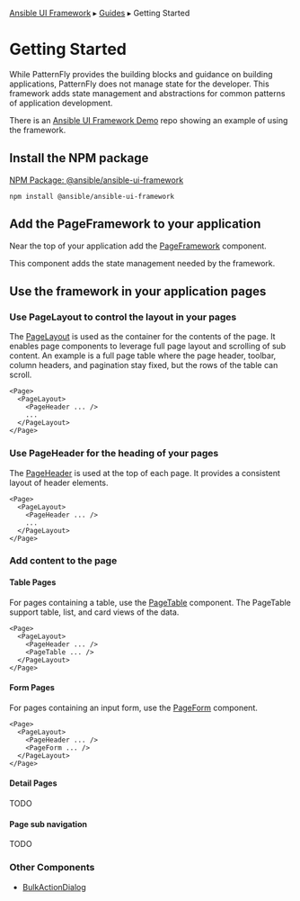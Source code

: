 [Ansible UI Framework](Framework.md) ▸ [Guides](Guides.md) ▸ Getting Started

# Getting Started

While PatternFly provides the building blocks and guidance on building applications, PatternFly does not manage state for the developer. This framework adds state management and abstractions for common patterns of application development.

There is an [Ansible UI Framework Demo](https://github.com/jamestalton/ansible-ui-framework-demo) repo showing an example of using the framework.

## Install the NPM package

[NPM Package: @ansible/ansible-ui-framework](https://www.npmjs.com/package/@ansible/ansible-ui-framework)

```
npm install @ansible/ansible-ui-framework
```

## Add the PageFramework to your application

Near the top of your application add the [PageFramework](PageFramework.md) component.

This component adds the state management needed by the framework.

## Use the framework in your application pages

### Use PageLayout to control the layout in your pages

The [PageLayout](PageLayout.md) is used as the container for the contents of the page. It enables page components to leverage full page layout and scrolling of sub content. An example is a full page table where the page header, toolbar, column headers, and pagination stay fixed, but the rows of the table can scroll.

```tsx
<Page>
  <PageLayout>
    <PageHeader ... />
    ...
  </PageLayout>
</Page>
```

### Use PageHeader for the heading of your pages

The [PageHeader](PageHeader.md) is used at the top of each page. It provides a consistent layout of header elements.

```tsx
<Page>
  <PageLayout>
    <PageHeader ... />
    ...
  </PageLayout>
</Page>
```

### Add content to the page

#### Table Pages

For pages containing a table, use the [PageTable](PageTable.md) component. The PageTable support table, list, and card views of the data.

```tsx
<Page>
  <PageLayout>
    <PageHeader ... />
    <PageTable ... />
  </PageLayout>
</Page>
```

#### Form Pages

For pages containing an input form, use the [PageForm](PageForm.md) component.

```tsx
<Page>
  <PageLayout>
    <PageHeader ... />
    <PageForm ... />
  </PageLayout>
</Page>
```

#### Detail Pages

TODO

#### Page sub navigation

TODO

### Other Components

<!-- - [PageAlertToaster](PageAlertToaster.md) -->
- [BulkActionDialog](BulkActionDialog.md)
<!-- - [BulkConfirmationDialog](BulkConfirmationDialog.md) -->
<!-- - [SelectDialog](SelectDialog.md) -->
<!-- - [SelectMultipleDialog](SelectMultipleDialog.md) -->
